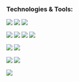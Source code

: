 <!-- ### Hi there 👋 -->

### Technologies & Tools:

![](https://img.shields.io/badge/-HTML-red?style=for-the-badge) ![](https://img.shields.io/badge/-CSS-informational?style=for-the-badge) ![](https://img.shields.io/badge/-JavaScript-yellow?style=for-the-badge) 
  
![](https://img.shields.io/badge/-Git-orange?style=for-the-badge) ![](https://img.shields.io/badge/-WebPack-skyblue?style=for-the-badge) ![](https://img.shields.io/badge/-Babel-gold?style=for-the-badge) ![](https://img.shields.io/badge/-Axios-blueviolet?style=for-the-badge)

![](https://img.shields.io/badge/-React-blue?style=for-the-badge) ![](https://img.shields.io/badge/-React_Router_Dom-blue?style=for-the-badge)

![](https://img.shields.io/badge/-Redux-purple?style=for-the-badge) ![](https://img.shields.io/badge/-Redux_Thunk-purple?style=for-the-badge) 

![](https://img.shields.io/badge/-Less-violet?style=for-the-badge)

<!--
**goryacheff/goryacheff** is a ✨ _special_ ✨ repository because its `README.md` (this file) appears on your GitHub profile.

Here are some ideas to get you started:

- 🔭 I’m currently working on ...
- 🌱 I’m currently learning ...
- 👯 I’m looking to collaborate on ...
- 🤔 I’m looking for help with ...
- 💬 Ask me about ...
- 📫 How to reach me: ...
- 😄 Pronouns: ...
- ⚡ Fun fact: ...
-->
